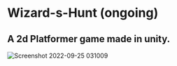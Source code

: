 # Wizard-s-Hunt (ongoing)
## A 2d Platformer game made in unity.
![Screenshot 2022-09-25 031009](https://user-images.githubusercontent.com/38327075/192141658-e8cfa4aa-70cd-4ff0-96b9-1ad10f1ee312.png)
